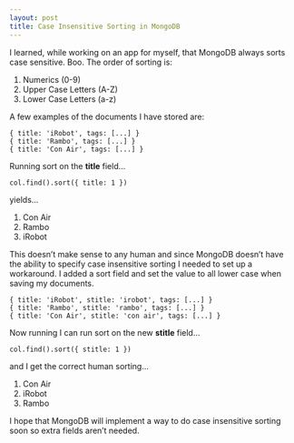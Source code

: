 ```yaml
---
layout: post
title: Case Insensitive Sorting in MongoDB
---
```

<p>I learned, while working on an app for myself, that MongoDB always sorts case sensitive. Boo. The order of sorting is:</p>

<ol><li>Numerics (0-9)</li>
<li>Upper Case Letters (A-Z)</li>
<li>Lower Case Letters (a-z)</li>
</ol><p>A few examples of the documents I have stored are:</p>

<pre><code>{ title: 'iRobot', tags: [...] }
{ title: 'Rambo', tags: [...] }
{ title: 'Con Air', tags: [...] }
</code></pre>

<p>Running sort on the <strong>title</strong> field&#8230;</p>

<pre><code>col.find().sort({ title: 1 })
</code></pre>

<p>yields&#8230;</p>

<ol><li>Con Air</li>
<li>Rambo</li>
<li>iRobot</li>
</ol><p>This doesn&#8217;t make sense to any human and since MongoDB doesn&#8217;t have the ability to specify case insensitive sorting I needed to set up a workaround. I added a sort field and set the value to all lower case when saving my documents.</p>

<pre><code>{ title: 'iRobot', stitle: 'irobot', tags: [...] }
{ title: 'Rambo', stitle: 'rambo', tags: [...] }
{ title: 'Con Air', stitle: 'con air', tags: [...] }
</code></pre>

<p>Now running I can run sort on the new <strong>stitle</strong> field&#8230;</p>

<pre><code>col.find().sort({ stitle: 1 })
</code></pre>

<p>and I get the correct human sorting&#8230;</p>

<ol><li>Con Air</li>
<li>iRobot</li>
<li>Rambo</li>
</ol><p>I hope that MongoDB will implement a way to do case insensitive sorting soon so extra fields aren&#8217;t needed.</p>